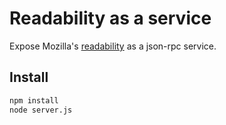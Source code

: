 # Readability as a service

Expose Mozilla's [readability](https://github.com/mozilla/readability) as a json-rpc service.

## Install

```bash
npm install
node server.js
```
